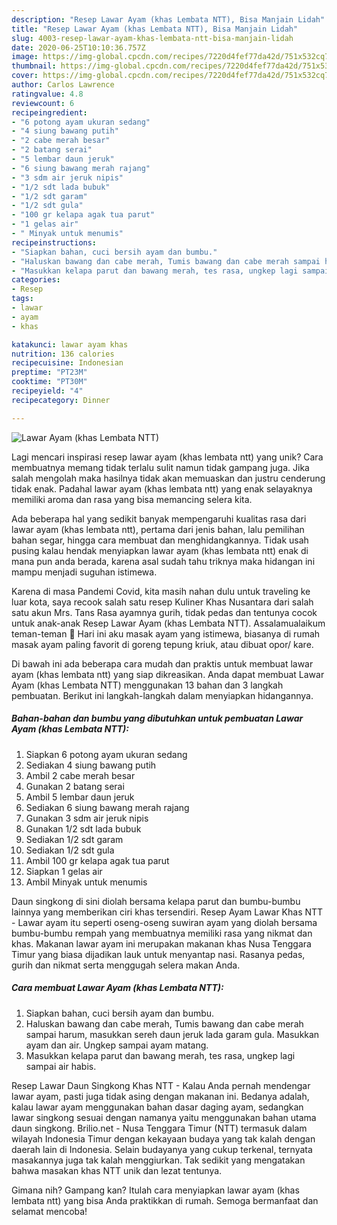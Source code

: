```yaml
---
description: "Resep Lawar Ayam (khas Lembata NTT), Bisa Manjain Lidah"
title: "Resep Lawar Ayam (khas Lembata NTT), Bisa Manjain Lidah"
slug: 4003-resep-lawar-ayam-khas-lembata-ntt-bisa-manjain-lidah
date: 2020-06-25T10:10:36.757Z
image: https://img-global.cpcdn.com/recipes/7220d4fef77da42d/751x532cq70/lawar-ayam-khas-lembata-ntt-foto-resep-utama.jpg
thumbnail: https://img-global.cpcdn.com/recipes/7220d4fef77da42d/751x532cq70/lawar-ayam-khas-lembata-ntt-foto-resep-utama.jpg
cover: https://img-global.cpcdn.com/recipes/7220d4fef77da42d/751x532cq70/lawar-ayam-khas-lembata-ntt-foto-resep-utama.jpg
author: Carlos Lawrence
ratingvalue: 4.8
reviewcount: 6
recipeingredient:
- "6 potong ayam ukuran sedang"
- "4 siung bawang putih"
- "2 cabe merah besar"
- "2 batang serai"
- "5 lembar daun jeruk"
- "6 siung bawang merah rajang"
- "3 sdm air jeruk nipis"
- "1/2 sdt lada bubuk"
- "1/2 sdt garam"
- "1/2 sdt gula"
- "100 gr kelapa agak tua parut"
- "1 gelas air"
- " Minyak untuk menumis"
recipeinstructions:
- "Siapkan bahan, cuci bersih ayam dan bumbu."
- "Haluskan bawang dan cabe merah, Tumis bawang dan cabe merah sampai harum, masukkan sereh daun jeruk lada garam gula. Masukkan ayam dan air. Ungkep sampai ayam matang."
- "Masukkan kelapa parut dan bawang merah, tes rasa, ungkep lagi sampai air habis."
categories:
- Resep
tags:
- lawar
- ayam
- khas

katakunci: lawar ayam khas 
nutrition: 136 calories
recipecuisine: Indonesian
preptime: "PT23M"
cooktime: "PT30M"
recipeyield: "4"
recipecategory: Dinner

---
```



![Lawar Ayam (khas Lembata NTT)](https://img-global.cpcdn.com/recipes/7220d4fef77da42d/751x532cq70/lawar-ayam-khas-lembata-ntt-foto-resep-utama.jpg)

Lagi mencari inspirasi resep lawar ayam (khas lembata ntt) yang unik? Cara membuatnya memang tidak terlalu sulit namun tidak gampang juga. Jika salah mengolah maka hasilnya tidak akan memuaskan dan justru cenderung tidak enak. Padahal lawar ayam (khas lembata ntt) yang enak selayaknya memiliki aroma dan rasa yang bisa memancing selera kita.

Ada beberapa hal yang sedikit banyak mempengaruhi kualitas rasa dari lawar ayam (khas lembata ntt), pertama dari jenis bahan, lalu pemilihan bahan segar, hingga cara membuat dan menghidangkannya. Tidak usah pusing kalau hendak menyiapkan lawar ayam (khas lembata ntt) enak di mana pun anda berada, karena asal sudah tahu triknya maka hidangan ini mampu menjadi suguhan istimewa.

Karena di masa Pandemi Covid, kita masih nahan dulu untuk traveling ke luar kota, saya recook salah satu resep Kuliner Khas Nusantara dari salah satu akun Mrs. Tans Rasa ayamnya gurih, tidak pedas dan tentunya cocok untuk anak-anak Resep Lawar Ayam (khas Lembata NTT). Assalamualaikum teman-teman 🥰 Hari ini aku masak ayam yang istimewa, biasanya di rumah masak ayam paling favorit di goreng tepung kriuk, atau dibuat opor/ kare.


Di bawah ini ada beberapa cara mudah dan praktis untuk membuat lawar ayam (khas lembata ntt) yang siap dikreasikan. Anda dapat membuat Lawar Ayam (khas Lembata NTT) menggunakan 13 bahan dan 3 langkah pembuatan. Berikut ini langkah-langkah dalam menyiapkan hidangannya.

<!--inarticleads1-->

##### Bahan-bahan dan bumbu yang dibutuhkan untuk pembuatan Lawar Ayam (khas Lembata NTT):

1. Siapkan 6 potong ayam ukuran sedang
1. Sediakan 4 siung bawang putih
1. Ambil 2 cabe merah besar
1. Gunakan 2 batang serai
1. Ambil 5 lembar daun jeruk
1. Sediakan 6 siung bawang merah rajang
1. Gunakan 3 sdm air jeruk nipis
1. Gunakan 1/2 sdt lada bubuk
1. Sediakan 1/2 sdt garam
1. Sediakan 1/2 sdt gula
1. Ambil 100 gr kelapa agak tua parut
1. Siapkan 1 gelas air
1. Ambil  Minyak untuk menumis


Daun singkong di sini diolah bersama kelapa parut dan bumbu-bumbu lainnya yang memberikan ciri khas tersendiri. Resep Ayam Lawar Khas NTT - Lawar ayam itu seperti oseng-oseng suwiran ayam yang diolah bersama bumbu-bumbu rempah yang membuatnya memiliki rasa yang nikmat dan khas. Makanan lawar ayam ini merupakan makanan khas Nusa Tenggara Timur yang biasa dijadikan lauk untuk menyantap nasi. Rasanya pedas, gurih dan nikmat serta menggugah selera makan Anda. 

<!--inarticleads2-->

##### Cara membuat Lawar Ayam (khas Lembata NTT):

1. Siapkan bahan, cuci bersih ayam dan bumbu.
1. Haluskan bawang dan cabe merah, Tumis bawang dan cabe merah sampai harum, masukkan sereh daun jeruk lada garam gula. Masukkan ayam dan air. Ungkep sampai ayam matang.
1. Masukkan kelapa parut dan bawang merah, tes rasa, ungkep lagi sampai air habis.


Resep Lawar Daun Singkong Khas NTT - Kalau Anda pernah mendengar lawar ayam, pasti juga tidak asing dengan makanan ini. Bedanya adalah, kalau lawar ayam menggunakan bahan dasar daging ayam, sedangkan lawar singkong sesuai dengan namanya yaitu menggunakan bahan utama daun singkong. Brilio.net - Nusa Tenggara Timur (NTT) termasuk dalam wilayah Indonesia Timur dengan kekayaan budaya yang tak kalah dengan daerah lain di Indonesia. Selain budayanya yang cukup terkenal, ternyata masakannya juga tak kalah menggiurkan. Tak sedikit yang mengatakan bahwa masakan khas NTT unik dan lezat tentunya. 

Gimana nih? Gampang kan? Itulah cara menyiapkan lawar ayam (khas lembata ntt) yang bisa Anda praktikkan di rumah. Semoga bermanfaat dan selamat mencoba!
